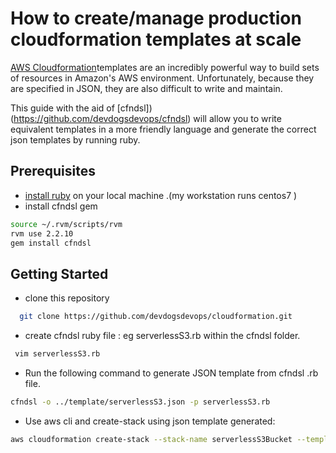# How to create/manage production cloudformation templates at scale

[AWS Cloudformation](https://docs.aws.amazon.com/AWSCloudFormation/latest/UserGuide/GettingStarted.html)templates are an incredibly powerful way to build sets of resources in Amazon's AWS environment. Unfortunately, because they are specified in JSON, they are also difficult to write and maintain.

This guide with the aid of [cfndsl])(https://github.com/devdogsdevops/cfndsl) will allow you to write equivalent templates in a more friendly language and generate the correct json templates by running ruby.

## Prerequisites
  - [install ruby](https://tecadmin.net/install-ruby-latest-stable-centos/) on your local machine .(my workstation runs centos7 )
  - install cfndsl gem
  ```bash
  source ~/.rvm/scripts/rvm
  rvm use 2.2.10
  gem install cfndsl
  ```
## Getting Started

   - clone this repository
   ```bash
     git clone https://github.com/devdogsdevops/cloudformation.git
   ```
   - create cfndsl ruby file : eg serverlessS3.rb within the cfndsl folder.

   ```bash
    vim serverlessS3.rb
   ```

   - Run the following command to generate JSON template from cfndsl .rb file.

   ```bash
   cfndsl -o ../template/serverlessS3.json -p serverlessS3.rb
   ```

   - Use aws cli and create-stack using json template generated:

   ```bash
   aws cloudformation create-stack --stack-name serverlessS3Bucket --template-body file://template/serverlessS3.json
   ```

